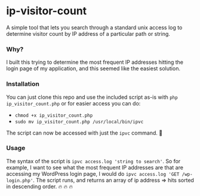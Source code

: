 # ip-visitor-count
A simple tool that lets you search through a standard unix access log to determine visitor count by IP address of a particular path or string.

### Why?

I built this trying to determine the most frequent IP addresses hitting the login page of my application, and this seemed like the easiest solution.

### Installation

You can just clone this repo and use the included script as-is with `php ip_visitor_count.php` or for easier access you can do:

* `chmod +x ip_visitor_count.php`
* `sudo mv ip_visitor_count.php /usr/local/bin/ipvc`

The script can now be accessed with just the `ipvc` command. :tada:


### Usage

The syntax of the script is `ipvc access.log 'string to search'`. So for example, I want to see what the most frequent IP addresses are that are accessing my WordPress login page, I would do `ipvc access.log 'GET /wp-login.php'`. The script runs, and returns an array of ip address => hits sorted in descending order. :fire: :fire: :fire:
